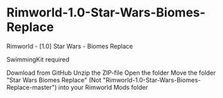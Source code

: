 # Rimworld-1.0-Star-Wars-Biomes-Replace
Rimworld - [1.0] Star Wars - Biomes Replace

SwimmingKit required

Download from GitHub
Unzip the ZIP-file
Open the folder
Move the folder "Star Wars Biomes Replace" (Not "Rimworld-1.0-Star-Wars-Biomes-Replace-master") into your Rimworld Mods folder
